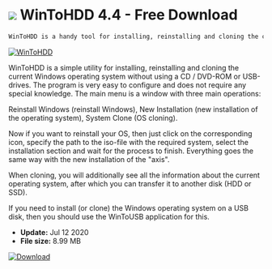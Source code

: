 # ![](https://cdn.softexe.net/static/icon/0/wintohdd-7821.png) WinToHDD 4.4 - Free Download

```sh
WinToHDD is a handy tool for installing, reinstalling and cloning the current Windows operating system. Does not require a CD / DVD-ROM or USB-drives. The settings of the application will be clear even to a beginner without any special knowledge.
```
[![WinToHDD](https://gallery.dpcdn.pl/imgc/Tools/77794/g_-_420x350_1.5_-_x20170922192129_0.png)](https://softexe.net/win/system/boot-managers/wintohdd:ghbp.html)

WinToHDD is a simple utility for installing, reinstalling and cloning the current Windows operating system without using a CD / DVD-ROM or USB-drives. The program is very easy to configure and does not require any special knowledge. The main menu is a window with three main operations:


Reinstall Windows (reinstall Windows),
New Installation (new installation of the operating system),
System Clone (OS cloning).


Now if you want to reinstall your OS, then just click on the corresponding icon, specify the path to the iso-file with the required system, select the installation section and wait for the process to finish. Everything goes the same way with the new installation of the "axis".

When cloning, you will additionally see all the information about the current operating system, after which you can transfer it to another disk (HDD or SSD).

If you need to install (or clone) the Windows operating system on a USB disk, then you should use the WinToUSB application for this.


- **Update:** Jul 12 2020
- **File size:** 8.99 MB

[![Download](https://cdn.softexe.net/static/img/download.png)](https://softexe.net/win/system/boot-managers/wintohdd:ghbp.html)

